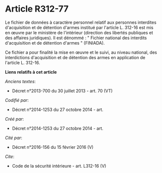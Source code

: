 # Article R312-77

Le fichier de données à caractère personnel relatif aux personnes interdites d'acquisition et de détention d'armes institué
par l'article L. 312-16 est mis en œuvre par le ministère de l'intérieur (direction des libertés publiques et des affaires
juridiques). Il est dénommé : " Fichier national des interdits d'acquisition et de détention d'armes " (FINIADA). 

Ce fichier a pour finalité la mise en œuvre et le suivi, au niveau national, des interdictions d'acquisition et de détention
des armes en application de l'article L. 312-16.

**Liens relatifs à cet article**

_Anciens textes_:

  - Décret n°2013-700 du 30 juillet 2013 - art. 70 (VT)

_Codifié par_:

  - Décret n°2014-1253 du 27 octobre 2014 - art.

_Créé par_:

  - Décret n°2014-1253 du 27 octobre 2014 - art.

_Cité par_:

  - Décret n°2016-156 du 15 février 2016 (V)

_Cite_:

  - Code de la sécurité intérieure - art. L312-16 (V)
